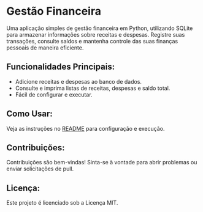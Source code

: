 # Gestão Financeira

Uma aplicação simples de gestão financeira em Python, utilizando SQLite para armazenar informações sobre receitas e despesas. Registre suas transações, consulte saldos e mantenha controle das suas finanças pessoais de maneira eficiente.

## Funcionalidades Principais:

- Adicione receitas e despesas ao banco de dados.
- Consulte e imprima listas de receitas, despesas e saldo total.
- Fácil de configurar e executar.

## Como Usar:

Veja as instruções no [README](./README.md) para configuração e execução.

## Contribuições:

Contribuições são bem-vindas! Sinta-se à vontade para abrir problemas ou enviar solicitações de pull.

## Licença:

Este projeto é licenciado sob a Licença MIT.
